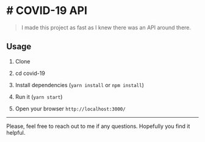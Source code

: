 # # COVID-19 API

> I made this project as fast as I knew there was an API around there.

## Usage

1. Clone

2. cd covid-19

3. Install dependencies (`yarn install` or `npm install`)

4. Run it (`yarn start`)

5. Open your browser `http://localhost:3000/`

---

Please, feel free to reach out to me if any questions. Hopefully you find it helpful.
